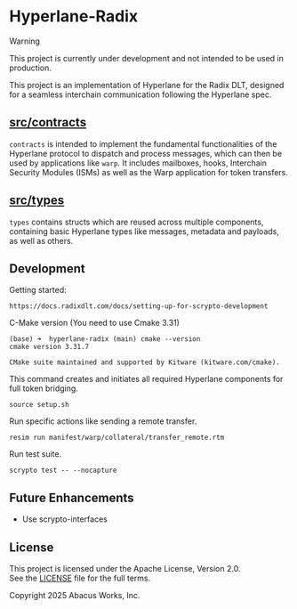 # Hyperlane-Radix

> [!WARNING]  
> This project is currently under development and not intended to be used in production.

This project is an implementation of Hyperlane for the Radix DLT, designed for 
a seamless interchain communication following the Hyperlane spec. 

## [src/contracts](./src/contracts)
`contracts` is intended to implement the fundamental functionalities of the 
Hyperlane protocol to dispatch and process messages, which can then be used by
applications like `warp`. It includes mailboxes, hooks, Interchain Security 
Modules (ISMs) as well as the Warp application for token transfers.

## [src/types](./src/types)
`types` contains structs which are reused across multiple components, containing
basic Hyperlane types like messages, metadata and payloads, as well as others.

## Development

Getting started:

```
https://docs.radixdlt.com/docs/setting-up-for-scrypto-development
```
C-Make version (You need to use Cmake 3.31)

```
(base) ➜  hyperlane-radix (main) cmake --version
cmake version 3.31.7

CMake suite maintained and supported by Kitware (kitware.com/cmake).
```

This command creates and initiates all required Hyperlane components for full 
token bridging.

```
source setup.sh
```

Run specific actions like sending a remote transfer.

```
resim run manifest/warp/collateral/transfer_remote.rtm
```

Run test suite.

```
scrypto test -- --nocapture
```

## Future Enhancements

- Use scrypto-interfaces

## License

This project is licensed under the Apache License, Version 2.0.  
See the [LICENSE](LICENSE) file for the full terms.

Copyright 2025 Abacus Works, Inc.
